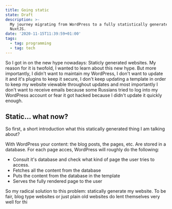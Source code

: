 ```yaml
---
title: Going static
state: Draft
description: >-
  My journey migrating from WordPress to a fully statistically generated with
  NuxtJS.
date: '2020-11-15T11:39:59+01:00'
tags:
  - tag: programming
  - tag: tech
---
```

So I got in on the new hype nowadays: Staticly generated websites. My reason for it is twofold, I wanted to learn about this new hype. But more importantly, I didn't want to maintain my WordPress, I don't want to update it and it's plugins to keep it secure, I don't keep updating a template in order to keep my website viewable throughout updates and most importantly I don't want to receive emails because some Russians tried to log into my WordPress account or fear it got hacked because I didn't update it quickly enough.

## Static... what now?

So first, a short introduction what this statically generated thing I am talking about?

With WordPress your content: the blog posts, the pages, etc. Are stored in a database. For each page acces, WordPress will roughly do the following: 

* Consult it's database and check what kind of page the user tries to access.
* Fetches all the content from the database
* Puts the content from the database in the template
* Serves the fully rendered page to the user





So my radical solution to this problem: statically generate my website. To be fair, blog type websites or just plain old websites do lent themselves very well for thi
